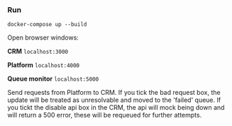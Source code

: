 ### Run
`docker-compose up --build`

Open browser windows:  

**CRM** `localhost:3000`  

**Platform** `localhost:4000` 

**Queue monitor** `localhost:5000`

Send requests from Platform to CRM. If you tick the bad request box, the update will be treated as unresolvable and moved to the 'failed' queue.
If you tickt the disable api box in the CRM, the api will mock being down and will return a 500 error, these will be requeued for further attempts.

